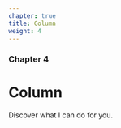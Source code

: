 ```yaml
---
chapter: true
title: Column
weight: 4
---
```


### Chapter 4

# Column

Discover what I can do for you.
